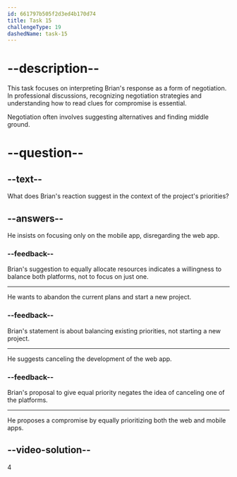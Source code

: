 ```yaml
---
id: 661797b505f2d3ed4b170d74
title: Task 15
challengeType: 19
dashedName: task-15
---
```


<!--
AUDIO REFERENCE:
Brian: Well, here’s what I think we could do. Why don’t we allocate resources to both platforms equally? We could give equal priority to both the web app and the mobile app.
-->

# --description--

This task focuses on interpreting Brian's response as a form of negotiation. In professional discussions, recognizing negotiation strategies and understanding how to read clues for compromise is essential.

Negotiation often involves suggesting alternatives and finding middle ground.

# --question--

## --text--

What does Brian's reaction suggest in the context of the project's priorities?

## --answers--

He insists on focusing only on the mobile app, disregarding the web app.

### --feedback--

Brian's suggestion to equally allocate resources indicates a willingness to balance both platforms, not to focus on just one.

---

He wants to abandon the current plans and start a new project.

### --feedback--

Brian's statement is about balancing existing priorities, not starting a new project.

---

He suggests canceling the development of the web app.

### --feedback--

Brian's proposal to give equal priority negates the idea of canceling one of the platforms.

---

He proposes a compromise by equally prioritizing both the web and mobile apps.

## --video-solution--

4
